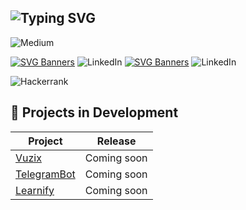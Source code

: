 ## ![Typing SVG](https://readme-typing-svg.demolab.com?font=Fira+Code&pause=400&color=ffffff&background=00000000&width=450&lines=Hi,+I'm+a+Developer;Hi,+I'm+an+Entrepreneur;Hi,+I'm+an+Innovator)

![Medium](https://img.shields.io/badge/Medium-12100E?style=for-the-badge&logo=medium&logoColor=white)

[![SVG Banners](https://svg-banners.vercel.app/api?type=luminance&text1=DavidMBK%20✦&width=800&height=400)](https://github.com/Akshay090/svg-banners) 
![LinkedIn](https://img.shields.io/badge/linkedin-%230077B5.svg?style=for-the-badge&logo=linkedin&logoColor=white)
[![SVG Banners](https://svg-banners.vercel.app/api?type=luminance&text1=DavidMBK%20✦&width=800&height=400)](https://github.com/Akshay090/svg-banners) ![LinkedIn](https://img.shields.io/badge/linkedin-%230077B5.svg?style=for-the-badge&logo=linkedin&logoColor=white) 

![Hackerrank](https://img.shields.io/badge/-Hackerrank-2EC866?style=for-the-badge&logo=HackerRank&logoColor=white)


## 🚀 Projects in Development

| Project              | Release      |
|----------------------|--------------|
| [Vuzix](https://github.com/DavidMBK)        | Coming soon  |
| [TelegramBot](https://github.com/DavidMBK)   | Coming soon  |
| [Learnify](https://github.com/DavidMBK)     | Coming soon  |
